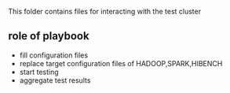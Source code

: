 This folder contains files for interacting with the test cluster
## role of playbook
- fill configuration files
- replace target configuration files of HADOOP,SPARK,HIBENCH
- start testing
- aggregate test results
